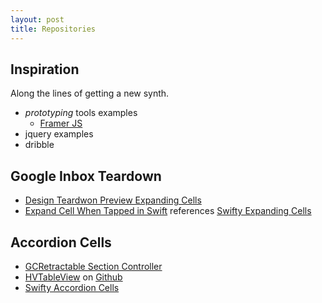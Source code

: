 ```yaml
---
layout: post
title: Repositories
---
```


## Inspiration

Along the lines of getting a new synth.

- *prototyping* tools examples
  - [Framer JS](http://framerjs.com/)
- jquery examples
- dribble

## Google Inbox Teardown

- [Design Teardwon Preview Expanding Cells](http://blog.matthewcheok.com/design-teardown-preview-expanding-cells/)
- [Expand Cell When Tapped in Swift](http://stackoverflow.com/questions/26217480/expand-cell-when-tapped-in-swift) references [Swifty Expanding Cells](https://github.com/justinmfischer/SwiftyExpandingCells)

## Accordion Cells

- [GCRetractable Section Controller](https://github.com/gcamp/GCRetractableSectionController)
- [HVTableView](http://blog.innovian.com/hvtableview/) on [Github](https://github.com/xerxes235/HVTableView)
- [Swifty Accordion Cells](https://github.com/justinmfischer/SwiftyAccordionCells)

